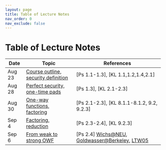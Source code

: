 ```yaml
---
layout: page
title: Table of Lecture Notes
nav_order: 0
nav_exclude: false
---
```


Table of Lecture Notes
========

| Date      | Topic                                     | References  |
| --------- | ----------------------------------------- | ----------- |
| Aug 23    | [Course outline, security definition](1-intro.md)  | [Ps 1.1-1.3], [KL 1.1,1.2,1.4,2.1] |
| Aug 28    | [Perfect security, one-time pads](1-intro.md)    | [Ps 1.3], [KL 2.1-2.3] |
| Aug 30    | [One-way functions, factoring](2-owf.md)    | [Ps 2.1-2.3], [KL 8.1.1-8.1.2, 9.2, 9.2.3] |
| Sep 4     | [Factoring, reduction](2-owf.md#primes-and-factoring)    | [Ps 2.3-2.4], [KL 9.2.3] |
| Sep 6     | [From weak to strong OWF](2-owf.md#from-weak-owf-to-strong-owf)    | [Ps 2.4] [Wichs@NEU](https://www.ccs.neu.edu/home/wichs/class/crypto-fall17/lecture10.pdf), [Goldwasser@Berkeley](https://inst.eecs.berkeley.edu/~cs276/fa20/slides/lec7.pdf), [LTW05](https://lucatrevisan.github.io/pubs/LTW05.pdf) |


